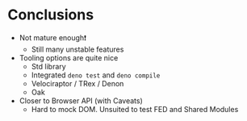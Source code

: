 # Conclusions

- Not mature enough❗️
  - Still many unstable features
- Tooling options are quite nice
  - Std library
  - Integrated `deno test` and `deno compile`
  - Velociraptor / TRex / Denon
  - Oak
- Closer to Browser API (with Caveats)
  - Hard to mock DOM. Unsuited to test FED and Shared Modules
